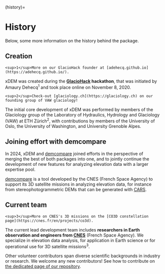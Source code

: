 (history)=
# History

Below, some more information on the history behind the package.

## Creation

```{margin}
<sup>1</sup>More on our GlacioHack founder at [adehecq.github.io](https://adehecq.github.io/).
```

xDEM was created during the **[GlacioHack](https://github.com/GlacioHack) hackathon**, that was initiated by
Amaury Dehecq<sup>1</sup> and took place online on November 8, 2020.

```{margin}
<sup>2</sup>Check-out [glaciology.ch](https://glaciology.ch) on our founding group of VAW glaciology!
```

The initial core development of xDEM was performed by members of the Glaciology group of the Laboratory of Hydraulics, Hydrology and
Glaciology (VAW) at ETH Zürich<sup>2</sup>, with contributions by members of the University of Oslo, the University of Washington, and University
Grenoble Alpes.

## Joining effort with **demcompare**

In 2024, xDEM and [demcompare](https://github.com/CNES/demcompare) joined efforts in the perspective of
merging the best of both packages into one, and to jointly continue the development of new features for
analyzing elevation data with a larger expertise pool.

[demcompare](https://github.com/CNES/demcompare) is a tool developed by the CNES (French Space Agency) to
support its 3D satellite missions in analyzing elevation data, for instance from stereophotogrammetric DEMs
that can be generated with [CARS](https://github.com/CNES/cars).

## Current team

```{margin}
<sup>3</sup>More on CNES's 3D missions on the [CO3D constellation page](https://cnes.fr/en/projects/co3d).
```

The current lead development team includes **researchers in Earth observation and engineers from
[CNES](https://cnes.fr/en)** (French Space Agency). We specialize in elevation data analysis, for application in Earth
science or for operational use for 3D satellite missions<sup>3</sup>.

Other volunteer contributors span diverse scientific backgrounds in industry or research. We welcome
any new contributors! See how to contribute on [the dedicated page of our repository](https://github.com/GlacioHack/xdem/blob/main/CONTRIBUTING.md).
